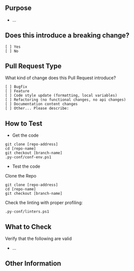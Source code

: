 ## Purpose
<!-- Describe the intention of the changes being proposed. What problem does it solve or functionality does it add? -->
* ...

## Does this introduce a breaking change?
<!-- Mark one with an "x". -->
```
[ ] Yes
[ ] No
```

## Pull Request Type
What kind of change does this Pull Request introduce?

<!-- Please check the one that applies to this PR using "x". -->
```
[ ] Bugfix
[ ] Feature
[ ] Code style update (formatting, local variables)
[ ] Refactoring (no functional changes, no api changes)
[ ] Documentation content changes
[ ] Other... Please describe:
```

## How to Test
*  Get the code

```
git clone [repo-address]
cd [repo-name]
git checkout [branch-name]
.py-conf/conf-env.ps1
```

* Test the code

Clone the Repo

```
git clone [repo-address]
cd [repo-name]
git checkout [branch-name]
```

Check the linting with proper profiling:

```
.py-conf/linters.ps1
```

## What to Check
Verify that the following are valid
* ...

## Other Information
<!-- Add any other helpful information that may be needed here. -->